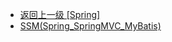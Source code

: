 - [返回上一级 [Spring]](后端/Spring/)
- [SSM(Spring_SpringMVC_MyBatis)](后端/Spring/SSM(Spring_SpringMVC_MyBatis)/)
